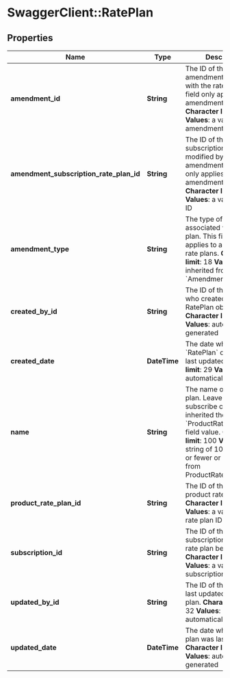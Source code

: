 # SwaggerClient::RatePlan

## Properties
Name | Type | Description | Notes
------------ | ------------- | ------------- | -------------
**amendment_id** | **String** |  The ID of the amendment associated with the rate plan. This field only applies to amendment rate plans.   **Character limit**: 32   **Values**: a valid amendment ID  | [optional] 
**amendment_subscription_rate_plan_id** | **String** | The ID of the subscription rate plan modified by the amendment. This field only applies to amendment rate plans.  **Character limit**: 32   **Values**: a valid rate plan ID  | [optional] 
**amendment_type** | **String** | The type of amendment associated with the rate plan. This field only applies to amendment rate plans.  **Character limit**: 18   **Values**: inherited from &#x60;Amendment.Type&#x60;  | [optional] 
**created_by_id** | **String** | The ID of the Zuora user who created the RatePlan object.  **Character limit**: 32   **Values**: automatically generated  | [optional] 
**created_date** | **DateTime** | The date when the &#x60;RatePlan&#x60; object was last updated.  **Character limit**: 29   **Values**: automatically generated  | [optional] 
**name** | **String** | The name of the rate plan. Leave this null in a subscribe call to to inherited the &#x60;ProductRatePlan.Name&#x60; field value.  **Character limit**: 100   **Values**: a string of 100 characters or fewer or inherited from ProductRatePlan.Name  | [optional] 
**product_rate_plan_id** | **String** | The ID of the associated product rate plan.  **Character limit**: 32   **Values**: a valid product rate plan ID  | [optional] 
**subscription_id** | **String** | The ID of the subscription that the rate plan belongs to.  **Character limit**: 32   **Values**: a valid subscription ID  | [optional] 
**updated_by_id** | **String** |  The ID of the user who last updated the rate plan.   **Character limit**: 32   **Values**: automatically generated  | [optional] 
**updated_date** | **DateTime** |  The date when the rate plan was last updated.   **Character limit**: 29   **Values**: automatically generated  | [optional] 


